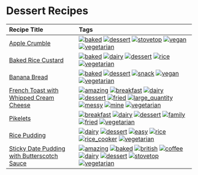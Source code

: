 # Dessert Recipes 

|Recipe Title|Tags
|:---|:---|
|[Apple Crumble](../recipes/applecrumble.md)|<a href="../tags/baked.html"><img src="https://img.shields.io/badge/tag-baked-c5d714" alt="baked" /></a> <a href="../tags/dessert.html"><img src="https://img.shields.io/badge/tag-dessert-84f8cf" alt="dessert" /></a> <a href="../tags/stovetop.html"><img src="https://img.shields.io/badge/tag-stovetop-9bf4b7" alt="stovetop" /></a> <a href="../tags/vegan.html"><img src="https://img.shields.io/badge/tag-vegan-6f4790" alt="vegan" /></a> <a href="../tags/vegetarian.html"><img src="https://img.shields.io/badge/tag-vegetarian-473080" alt="vegetarian" /></a>|
|[Baked Rice Custard](../recipes/bakedricecustard.md)|<a href="../tags/baked.html"><img src="https://img.shields.io/badge/tag-baked-c5d714" alt="baked" /></a> <a href="../tags/dairy.html"><img src="https://img.shields.io/badge/tag-dairy-4b9e32" alt="dairy" /></a> <a href="../tags/dessert.html"><img src="https://img.shields.io/badge/tag-dessert-84f8cf" alt="dessert" /></a> <a href="../tags/rice.html"><img src="https://img.shields.io/badge/tag-rice-25a9f1" alt="rice" /></a> <a href="../tags/vegetarian.html"><img src="https://img.shields.io/badge/tag-vegetarian-473080" alt="vegetarian" /></a>|
|[Banana Bread](../recipes/bananabread.md)|<a href="../tags/baked.html"><img src="https://img.shields.io/badge/tag-baked-c5d714" alt="baked" /></a> <a href="../tags/dessert.html"><img src="https://img.shields.io/badge/tag-dessert-84f8cf" alt="dessert" /></a> <a href="../tags/snack.html"><img src="https://img.shields.io/badge/tag-snack-33b5de" alt="snack" /></a> <a href="../tags/vegan.html"><img src="https://img.shields.io/badge/tag-vegan-6f4790" alt="vegan" /></a> <a href="../tags/vegetarian.html"><img src="https://img.shields.io/badge/tag-vegetarian-473080" alt="vegetarian" /></a>|
|[French Toast with Whipped Cream Cheese](../recipes/frenchtoastwhippedcreamcheese.md)|<a href="../tags/amazing.html"><img src="https://img.shields.io/badge/tag-amazing-3faa68" alt="amazing" /></a> <a href="../tags/breakfast.html"><img src="https://img.shields.io/badge/tag-breakfast-48e52e" alt="breakfast" /></a> <a href="../tags/dairy.html"><img src="https://img.shields.io/badge/tag-dairy-4b9e32" alt="dairy" /></a> <a href="../tags/dessert.html"><img src="https://img.shields.io/badge/tag-dessert-84f8cf" alt="dessert" /></a> <a href="../tags/fried.html"><img src="https://img.shields.io/badge/tag-fried-379a95" alt="fried" /></a> <a href="../tags/large_quantity.html"><img src="https://img.shields.io/badge/tag-large_quantity-424c13" alt="large_quantity" /></a> <a href="../tags/messy.html"><img src="https://img.shields.io/badge/tag-messy-8ce6fc" alt="messy" /></a> <a href="../tags/mine.html"><img src="https://img.shields.io/badge/tag-mine-9ab3df" alt="mine" /></a> <a href="../tags/vegetarian.html"><img src="https://img.shields.io/badge/tag-vegetarian-473080" alt="vegetarian" /></a>|
|[Pikelets](../recipes/pikelets.md)|<a href="../tags/breakfast.html"><img src="https://img.shields.io/badge/tag-breakfast-48e52e" alt="breakfast" /></a> <a href="../tags/dairy.html"><img src="https://img.shields.io/badge/tag-dairy-4b9e32" alt="dairy" /></a> <a href="../tags/dessert.html"><img src="https://img.shields.io/badge/tag-dessert-84f8cf" alt="dessert" /></a> <a href="../tags/family.html"><img src="https://img.shields.io/badge/tag-family-f05668" alt="family" /></a> <a href="../tags/fried.html"><img src="https://img.shields.io/badge/tag-fried-379a95" alt="fried" /></a> <a href="../tags/vegetarian.html"><img src="https://img.shields.io/badge/tag-vegetarian-473080" alt="vegetarian" /></a>|
|[Rice Pudding](../recipes/ricepudding.md)|<a href="../tags/dairy.html"><img src="https://img.shields.io/badge/tag-dairy-4b9e32" alt="dairy" /></a> <a href="../tags/dessert.html"><img src="https://img.shields.io/badge/tag-dessert-84f8cf" alt="dessert" /></a> <a href="../tags/easy.html"><img src="https://img.shields.io/badge/tag-easy-72fcc" alt="easy" /></a> <a href="../tags/rice.html"><img src="https://img.shields.io/badge/tag-rice-25a9f1" alt="rice" /></a> <a href="../tags/rice_cooker.html"><img src="https://img.shields.io/badge/tag-rice_cooker-f6b493" alt="rice_cooker" /></a> <a href="../tags/vegetarian.html"><img src="https://img.shields.io/badge/tag-vegetarian-473080" alt="vegetarian" /></a>|
|[Sticky Date Pudding with Butterscotch Sauce](../recipes/stickydatepuddingwithbutterscotchsauce.md)|<a href="../tags/amazing.html"><img src="https://img.shields.io/badge/tag-amazing-3faa68" alt="amazing" /></a> <a href="../tags/baked.html"><img src="https://img.shields.io/badge/tag-baked-c5d714" alt="baked" /></a> <a href="../tags/british.html"><img src="https://img.shields.io/badge/tag-british-c6d429" alt="british" /></a> <a href="../tags/coffee.html"><img src="https://img.shields.io/badge/tag-coffee-e2851f" alt="coffee" /></a> <a href="../tags/dairy.html"><img src="https://img.shields.io/badge/tag-dairy-4b9e32" alt="dairy" /></a> <a href="../tags/dessert.html"><img src="https://img.shields.io/badge/tag-dessert-84f8cf" alt="dessert" /></a> <a href="../tags/stovetop.html"><img src="https://img.shields.io/badge/tag-stovetop-9bf4b7" alt="stovetop" /></a> <a href="../tags/vegetarian.html"><img src="https://img.shields.io/badge/tag-vegetarian-473080" alt="vegetarian" /></a>|